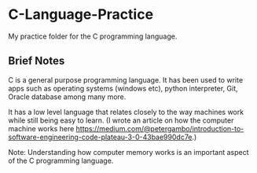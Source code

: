 # C-Language-Practice
My practice folder for the C programming language.

## Brief Notes
C is a general purpose programming language. It has been used to write apps such as operating systems (windows etc), python interpreter, Git, Oracle database among many more.

It has a low level language that relates closely to the way machines work while still being easy to learn. (I wrote an article on how the computer machine works here https://medium.com/@petergambo/introduction-to-software-engineering-code-plateau-3-0-43bae990dc7e.)

Note: Understanding how computer memory works is  an important aspect of the C programming language.